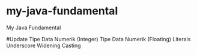 # my-java-fundamental
My Java Fundamental 

#Update
Tipe Data Numerik (Integer)
Tipe Data Numerik (Floating)
Literals
Underscore
Widening Casting
